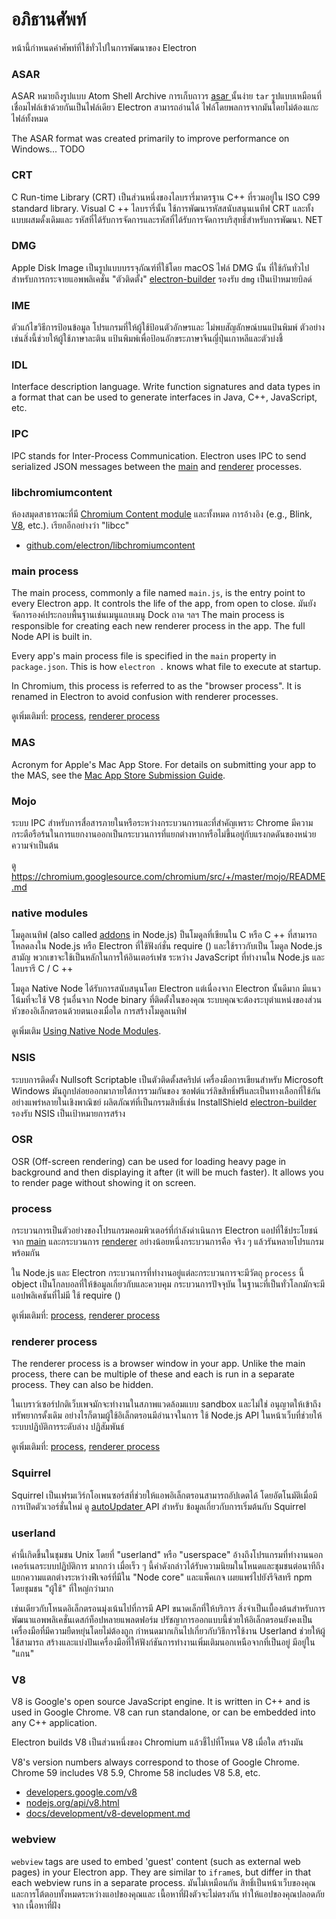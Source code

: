 # อภิธานศัพท์

หน้านี้กำหนดคำศัพท์ที่ใช้ทั่วไปในการพัฒนาของ Electron

### ASAR

ASAR หมายถึงรูปแบบ Atom Shell Archive การเก็บถาวร [ asar ][asar] นั้นง่าย ` tar ` รูปแบบเหมือนที่เชื่อมไฟล์เข้าด้วยกันเป็นไฟล์เดียว Electron สามารถอ่านได้ ไฟล์โดยพลการจากมันโดยไม่ต้องแกะไฟล์ทั้งหมด

The ASAR format was created primarily to improve performance on Windows... TODO

### CRT

C Run-time Library (CRT) เป็นส่วนหนึ่งของไลบรารี่มาตรฐาน C++ ที่รวมอยู่ใน ISO C99 standard library. Visual C ++ ไลบรารี่นั้น ใช้การพัฒนารหัสสนับสนุนเนทีฟ CRT และทั้งแบบผสมดั้งเดิมและ รหัสที่ได้รับการจัดการและรหัสที่ได้รับการจัดการบริสุทธิ์สำหรับการพัฒนา. NET

### DMG

Apple Disk Image เป็นรูปแบบบรรจุภัณฑ์ที่ใช้โดย macOS ไฟล์ DMG นั้น ที่ใช้กันทั่วไปสำหรับการกระจายแอพพลิเคชั่น "ตัวติดตั้ง" [electron-builder][] รองรับ `dmg` เป็นเป้าหมายบิลด์

### IME

ตัวแก้ไขวิธีการป้อนข้อมูล โปรแกรมที่ให้ผู้ใช้ป้อนตัวอักษรและ ไม่พบสัญลักษณ์บนแป้นพิมพ์ ตัวอย่างเช่นสิ่งนี้ช่วยให้ผู้ใช้ภาษาละติน แป้นพิมพ์เพื่อป้อนอักขระภาษาจีนญี่ปุ่นเกาหลีและตัวบ่งชี้

### IDL

Interface description language. Write function signatures and data types in a format that can be used to generate interfaces in Java, C++, JavaScript, etc.

### IPC

IPC stands for Inter-Process Communication. Electron uses IPC to send serialized JSON messages between the [main][] and [renderer][] processes.

### libchromiumcontent

ห้องสมุดสาธารณะที่มี [Chromium Content module][] และทั้งหมด การอ้างอิง (e.g., Blink, [V8][], etc.). เรียกอีกอย่างว่า "libcc"

- [github.com/electron/libchromiumcontent](https://github.com/electron/libchromiumcontent)

### main process

The main process, commonly a file named `main.js`, is the entry point to every Electron app. It controls the life of the app, from open to close. มันยัง จัดการองค์ประกอบพื้นฐานเช่นเมนูแถบเมนู Dock ถาด ฯลฯ The main process is responsible for creating each new renderer process in the app. The full Node API is built in.

Every app's main process file is specified in the `main` property in `package.json`. This is how `electron .` knows what file to execute at startup.

In Chromium, this process is referred to as the "browser process". It is renamed in Electron to avoid confusion with renderer processes.

ดูเพิ่มเติมที่: [process](#process), [renderer process](#renderer-process)

### MAS

Acronym for Apple's Mac App Store. For details on submitting your app to the MAS, see the [Mac App Store Submission Guide][].

### Mojo

ระบบ IPC สำหรับการสื่อสารภายในหรือระหว่างกระบวนการและที่สำคัญเพราะ Chrome มีความกระตือรือร้นในการแยกงานออกเป็นกระบวนการที่แยกต่างหากหรือไม่ขึ้นอยู่กับแรงกดดันของหน่วยความจำเป็นต้น

ดู https://chromium.googlesource.com/chromium/src/+/master/mojo/README.md

### native modules

โมดูลเนทิฟ (also called [addons][] in Node.js) ป็นโมดูลที่เขียนใน C หรือ C ++ ที่สามารถโหลดลงใน Node.js หรือ Electron ที่ใช้ฟังก์ชั่น require () และใช้ราวกับเป็น โมดูล Node.js สามัญ พวกเขาจะใช้เป็นหลักในการให้อินเตอร์เฟซ ระหว่าง JavaScript ที่ทำงานใน Node.js และไลบรารี C / C ++

โมดูล Native Node ได้รับการสนับสนุนโดย Electron แต่เนื่องจาก Electron นั้นดีมาก มีแนวโน้มที่จะใช้ V8 รุ่นอื่นจาก Node binary ที่ติดตั้งในของคุณ ระบบคุณจะต้องระบุตำแหน่งของส่วนหัวของอิเล็กตรอนด้วยตนเองเมื่อใด การสร้างโมดูลเนทิฟ

ดูเพิ่มเติม [Using Native Node Modules][].

### NSIS

ระบบการติดตั้ง Nullsoft Scriptable เป็นตัวติดตั้งสคริปต์ เครื่องมือการเขียนสำหรับ Microsoft Windows มันถูกปล่อยออกมาภายใต้การรวมกันของ ซอฟต์แวร์ลิขสิทธิ์ฟรีและเป็นทางเลือกที่ใช้กันอย่างแพร่หลายในเชิงพาณิชย์ ผลิตภัณฑ์ที่เป็นกรรมสิทธิ์เช่น InstallShield [electron-builder][] รองรับ NSIS เป็นเป้าหมายการสร้าง

### OSR

OSR (Off-screen rendering) can be used for loading heavy page in background and then displaying it after (it will be much faster). It allows you to render page without showing it on screen.

### process

กระบวนการเป็นตัวอย่างของโปรแกรมคอมพิวเตอร์ที่กำลังดำเนินการ Electron แอปที่ใช้ประโยชน์จาก [main][] และกระบวนการ [renderer][] อย่างน้อยหนึ่งกระบวนการคือ จริง ๆ แล้วรันหลายโปรแกรมพร้อมกัน

ใน Node.js และ Electron กระบวนการที่ทำงานอยู่แต่ละกระบวนการจะมีวัตถุ ` process ` นี้ object เป็นโกลบอลที่ให้ข้อมูลเกี่ยวกับและควบคุม กระบวนการปัจจุบัน ในฐานะที่เป็นทั่วโลกมักจะมีแอปพลิเคชันที่ไม่มี ใช้ require ()

ดูเพิ่มเติมที่: [process](#main-process), [renderer process](#renderer-process)

### renderer process

The renderer process is a browser window in your app. Unlike the main process, there can be multiple of these and each is run in a separate process. They can also be hidden.

ในเบราว์เซอร์ปกติเว็บเพจมักจะทำงานในสภาพแวดล้อมแบบ sandbox และไม่ใช่ อนุญาตให้เข้าถึงทรัพยากรดั้งเดิม อย่างไรก็ตามผู้ใช้อิเล็กตรอนมีอำนาจในการ ใช้ Node.js API ในหน้าเว็บที่ช่วยให้ระบบปฏิบัติการระดับล่าง ปฏิสัมพันธ์

ดูเพิ่มเติมที่: [process](#process), [renderer process](#main-process)

### Squirrel

Squirrel เป็นเฟรมเวิร์กโอเพนซอร์สที่ช่วยให้แอพอิเล็กตรอนสามารถอัปเดตได้ โดยอัตโนมัติเมื่อมีการเปิดตัวเวอร์ชั่นใหม่ ดู [ autoUpdater ][] API สำหรับ ข้อมูลเกี่ยวกับการเริ่มต้นกับ Squirrel

### userland

คำนี้เกิดขึ้นในชุมชน Unix โดยที่ "userland" หรือ "userspace" อ้างถึงโปรแกรมที่ทำงานนอกเคอร์เนลระบบปฏิบัติการ มากกว่า เมื่อเร็ว ๆ นี้คำดังกล่าวได้รับความนิยมในโหนดและชุมชนต่อนาทีถึง แยกความแตกต่างระหว่างฟีเจอร์ที่มีใน "Node core" และแพ็คเกจ เผยแพร่ไปยังรีจิสทรี npm โดยชุมชน "ผู้ใช้" ที่ใหญ่กว่ามาก

เช่นเดียวกับโหนดอิเล็กตรอนมุ่งเน้นไปที่การมี API ขนาดเล็กที่ให้บริการ สิ่งจำเป็นเบื้องต้นสำหรับการพัฒนาแอพพลิเคชั่นเดสก์ท็อปหลายแพลตฟอร์ม ปรัชญาการออกแบบนี้ช่วยให้อิเล็กตรอนยังคงเป็นเครื่องมือที่มีความยืดหยุ่นโดยไม่ต้องถูก กำหนดมากเกินไปเกี่ยวกับวิธีการใช้งาน Userland ช่วยให้ผู้ใช้สามารถ สร้างและแบ่งปันเครื่องมือที่ให้ฟังก์ชันการทำงานเพิ่มเติมนอกเหนือจากที่เป็นอยู่ มีอยู่ใน "แกน"

### V8

V8 is Google's open source JavaScript engine. It is written in C++ and is used in Google Chrome. V8 can run standalone, or can be embedded into any C++ application.

Electron builds V8 เป็นส่วนหนึ่งของ Chromium แล้วชี้ไปที่โหนด V8 เมื่อใด สร้างมัน

V8's version numbers always correspond to those of Google Chrome. Chrome 59 includes V8 5.9, Chrome 58 includes V8 5.8, etc.

- [developers.google.com/v8](https://developers.google.com/v8)
- [nodejs.org/api/v8.html](https://nodejs.org/api/v8.html)
- [docs/development/v8-development.md](development/v8-development.md)

### webview

`webview` tags are used to embed 'guest' content (such as external web pages) in your Electron app. They are similar to `iframe`s, but differ in that each webview runs in a separate process. มันไม่เหมือนกัน สิทธิ์เป็นหน้าเว็บของคุณและการโต้ตอบทั้งหมดระหว่างแอปของคุณและ เนื้อหาที่ฝังตัวจะไม่ตรงกัน ทำให้แอปของคุณปลอดภัยจาก เนื้อหาที่ฝัง

[addons]: https://nodejs.org/api/addons.html
[asar]: https://github.com/electron/asar
[ autoUpdater ]: api/auto-updater.md
[Chromium Content module]: https://www.chromium.org/developers/content-module
[electron-builder]: https://github.com/electron-userland/electron-builder
[Mac App Store Submission Guide]: tutorial/mac-app-store-submission-guide.md
[main]: #main-process
[renderer]: #renderer-process
[Using Native Node Modules]: tutorial/using-native-node-modules.md
[V8]: #v8
